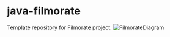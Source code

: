 # java-filmorate
Template repository for Filmorate project.
![FilmorateDiagram](https://user-images.githubusercontent.com/102686747/197340401-8addcf78-fa4c-4fb4-87fe-e0e308d6915b.jpg)
